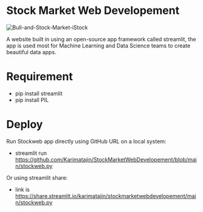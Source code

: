 # Stock Market Web Developement

![Bull-and-Stock-Market-iStock](https://user-images.githubusercontent.com/43942029/100137248-35d4b980-2e5a-11eb-80f6-4ad85abadb3d.jpg)

A website built in using an open-source app framework called streamlit, the app is used most for Machine Learning and Data Science teams to create beautiful data apps.


# Requirement

- pip install streamlit
- pip install PIL

# Deploy 

Run Stockweb app directly using GitHub URL on a local system:

- streamlit run https://github.com/Karimatajin/StockMarketWebDevelopement/blob/main/stockweb.py

Or using streamlit share:

- link is https://share.streamlit.io/karimatajin/stockmarketwebdevelopement/main/stockweb.py
